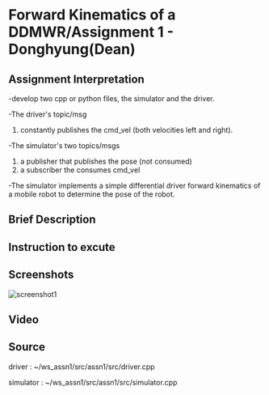 # Forward Kinematics of a DDMWR/Assignment 1 - Donghyung(Dean)

## Assignment Interpretation
-develop two cpp or python files, the simulator and the driver.

-The driver's topic/msg 
1) constantly publishes the cmd_vel (both velocities left and right). 

-The simulator's two topics/msgs
1) a publisher that publishes the pose (not consumed)
2) a subscriber the consumes cmd_vel

-The simulator implements a simple differential driver forward kinematics of a mobile robot to determine the pose of the robot.

## Brief Description


## Instruction to excute


## Screenshots
![screenshot1](./images/screenshot1.png)

## Video



## Source

driver : ~/ws_assn1/src/assn1/src/driver.cpp

simulator : ~/ws_assn1/src/assn1/src/simulator.cpp
